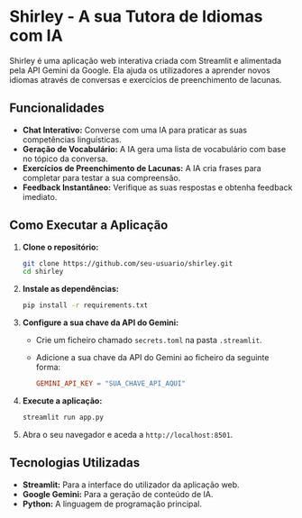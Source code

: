 # Shirley - A sua Tutora de Idiomas com IA

Shirley é uma aplicação web interativa criada com Streamlit e alimentada pela API Gemini da Google. Ela ajuda os utilizadores a aprender novos idiomas através de conversas e exercícios de preenchimento de lacunas.

## Funcionalidades

*   **Chat Interativo:** Converse com uma IA para praticar as suas competências linguísticas.
*   **Geração de Vocabulário:** A IA gera uma lista de vocabulário com base no tópico da conversa.
*   **Exercícios de Preenchimento de Lacunas:** A IA cria frases para completar para testar a sua compreensão.
*   **Feedback Instantâneo:** Verifique as suas respostas e obtenha feedback imediato.

## Como Executar a Aplicação

1.  **Clone o repositório:**

    ```bash
    git clone https://github.com/seu-usuario/shirley.git
    cd shirley
    ```

2.  **Instale as dependências:**

    ```bash
    pip install -r requirements.txt
    ```

3.  **Configure a sua chave da API do Gemini:**

    *   Crie um ficheiro chamado `secrets.toml` na pasta `.streamlit`.
    *   Adicione a sua chave da API do Gemini ao ficheiro da seguinte forma:

        ```toml
        GEMINI_API_KEY = "SUA_CHAVE_API_AQUI"
        ```

4.  **Execute a aplicação:**

    ```bash
    streamlit run app.py
    ```

5.  Abra o seu navegador e aceda a `http://localhost:8501`.

## Tecnologias Utilizadas

*   **Streamlit:** Para a interface do utilizador da aplicação web.
*   **Google Gemini:** Para a geração de conteúdo de IA.
*   **Python:** A linguagem de programação principal.